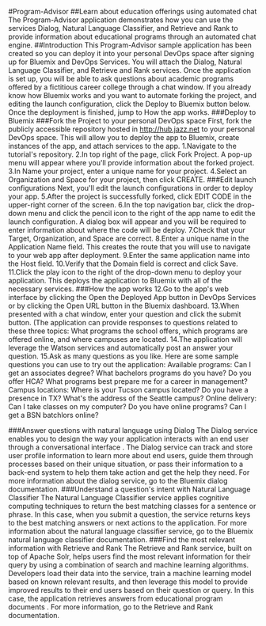 #Program-Advisor
##Learn about education offerings using automated chat
The Program-Advisor application demonstrates how you can use the services Dialog, Natural Language Classifier, and Retrieve and Rank to provide information about educational programs through an automated chat engine.
##Introduction
This Program-Advisor sample application has been created so you can deploy it into your personal DevOps space after signing up for Bluemix and DevOps Services. You will attach the Dialog, Natural Language Classifier, and Retrieve and Rank services. Once the application is set up, you will be able to ask questions about academic programs offered by a fictitious career college through a chat window.
If you already know how Bluemix works and you want to automate forking the project, and editing the launch configuration, click the Deploy to Bluemix button below. Once the deployment is finished, jump to How the app works.
###Deploy to Bluemix
###Fork the Project to your personal DevOps space
First, fork the publicly accessible repository hosted in http://hub.jazz.net to your personal DevOps space. This will allow you to deploy the app to Bluemix, create instances of the app, and attach services to the app.
1.Navigate to the tutorial's repository.
2.In top right of the page, click Fork Project. A pop-up menu will appear where you'll provide information about the forked project.
3.In Name your project, enter a unique name for your project.
4.Select an Organization and Space for your project, then click CREATE.
###Edit launch configurations
Next, you'll edit the launch configurations in order to deploy your app.
5.After the project is successfully forked, click EDIT CODE in the upper-right corner of the screen.
6.In the top navigation bar, click the drop-down menu and click the pencil icon to the right of the app name to edit the launch configuration. A dialog box will appear and you will be required to enter information about where the code will be deploy.
7.Check that your Target, Organization, and Space are correct.
8.Enter a unique name in the Application Name field. This creates the route that you will use to navigate to your web app after deployment.
9.Enter the same application name into the Host field.
10.Verify that the Domain field is correct and click Save.
11.Click the play icon to the right of the drop-down menu to deploy your application. This deploys the application to Bluemix with all of the necessary services.
###How the app works
12.Go to the app's web interface by clicking the Open the Deployed App button in DevOps Services or by clicking the Open URL button in the Bluemix dashboard.
13.When presented with a chat window, enter your question and click the submit button. (The application can provide responses to questions related to these three topics: What programs the school offers, which programs are offered online, and where campuses are located.
14.The application will leverage the Watson services and automatically post an answer your question.
15.Ask as many questions as you like. Here are some sample questions you can use to try out the application:
Available programs:
	Can I get an associates degree?
	What bachelors programs do you have?
	Do you offer HCA?
	What programs best prepare me for a career in management?
Campus locations:
	Where is your Tucson campus located?
	Do you have a presence in TX?
	What's the address of the Seattle campus?
Online delivery:
	Can I take classes on my computer?
	Do you have online programs?
	Can I get a BSN batchlors online?

###Answer questions with natural language using Dialog
The Dialog service enables you to design the way your application interacts with an end user through a conversational interface . The Dialog service can track and store user profile information to learn more about end users, guide them through processes based on their unique situation, or pass their information to a back-end system to help them take action and get the help they need. 
For more information about the dialog service, go to the Bluemix dialog documentation.
###Understand a question's intent with Natural Language Classifier
The Natural Language Classifier service applies cognitive computing techniques to return the best matching classes for a sentence or phrase. In this case, when you submit a question, the service returns keys to the best matching answers or next actions to the application. 
For more information about the natural language classifier service, go to the Bluemix natural language classifier documentation.
###Find the most relevant information with Retrieve and Rank
The Retrieve and Rank service, built on top of Apache Solr,  helps users find the most relevant information for their query by using a combination of search and machine learning algorithms. Developers load their data into the service, train a machine learning model based on known relevant results, and then leverage this model to provide improved results to their end users based on their question or query. In this case, the application retrieves answers from educational program documents .
For more information, go to the Retrieve and Rank documentation.
